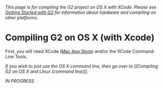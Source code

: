 _This page is for compiling the G2 project on OS X with XCode. Please see [Getting Started with G2](Getting-Started-with-G2) for information about hardware and compiling on other platforms._

# Compiling G2 on OS X (with Xcode)

First, you will need XCode ([Mac App Store](https://itunes.apple.com/us/app/xcode/id497799835?mt=12)) and/or the XCode Command-Line Tools.

_If you wish to just use the OS X command line, then go over to [[Compiling G2 on OS X and Linux (command line)]]._

_IN PROGRESS_
